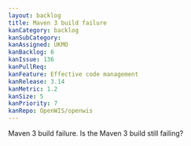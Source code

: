 ```yaml
---
layout: backlog
title: Maven 3 build failure
kanCategory: backlog
kanSubCategory:
kanAssigned: UKMO
kanBacklog: 6
kanIssue: 136
kanPullReq:
kanFeature: Effective code management
kanRelease: 3.14
kanMetric: 1.2
kanSize: 5
kanPriority: 7
kanRepo: OpenWIS/openwis
---
```

Maven 3 build failure. Is the Maven 3 build still failing?
